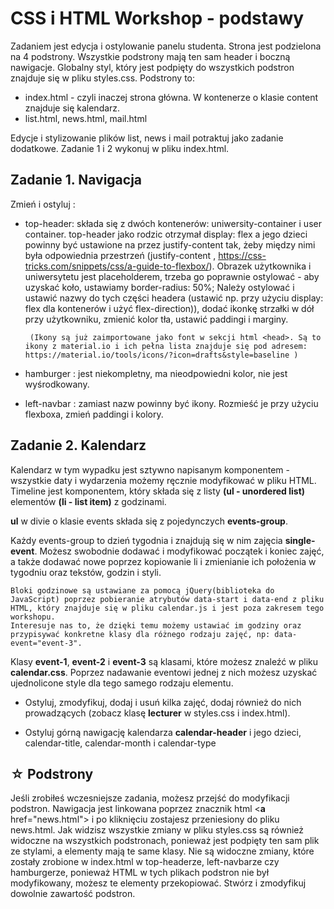 # CSS i HTML Workshop - podstawy

Zadaniem jest edycja i ostylowanie panelu studenta.
Strona jest podzielona na 4 podstrony. Wszystkie podstrony mają ten sam header i boczną nawigacje.
Globalny styl, który jest podpięty do wszystkich podstron znajduje się w pliku styles.css.
Podstrony to: 
- index.html - czyli inaczej strona główna. W kontenerze o klasie content znajduje się kalendarz. 
-  list.html, news.html, mail.html
  
Edycje i stylizowanie plików list, news i mail potraktuj jako zadanie dodatkowe. Zadanie 1 i 2 wykonuj w pliku index.html.

## Zadanie 1. Navigacja
Zmień i ostyluj :
- top-header: 
  składa się z dwóch kontenerów: uniwersity-container i user container.
  top-header jako rodzic otrzymał display: flex a jego dzieci powinny być ustawione na przez justify-content tak, żeby między nimi była odpowiednia przestrzeń
  (justify-content , https://css-tricks.com/snippets/css/a-guide-to-flexbox/).
  Obrazek użytkownika i uniwersytetu jest placeholderem, trzeba go poprawnie ostylować - aby uzyskać koło, ustawiamy border-radius: 50%;
  Należy ostylować i ustawić nazwy do tych części headera (ustawić np. przy użyciu display: flex dla kontenerów i użyć flex-direction)), dodać ikonkę strzałki w dół przy użytkowniku, zmienić kolor tła, ustawić paddingi i marginy.
  
       (Ikony są już zaimportowane jako font w sekcji html <head>. Są to ikony z material.io i ich pełna lista znajduje się pod adresem: https://material.io/tools/icons/?icon=drafts&style=baseline )
- hamburger : jest niekompletny, ma nieodpowiedni kolor, nie jest wyśrodkowany.
- left-navbar : zamiast nazw powinny być ikony. Rozmieść je przy użyciu flexboxa, zmień paddingi i kolory.


 ## Zadanie 2. Kalendarz
 Kalendarz w tym wypadku jest sztywno napisanym komponentem - wszystkie daty i wydarzenia możemy ręcznie modyfikować w pliku HTML. 
Timeline jest komponentem, który składa się z listy **(ul - unordered list)** elementów **(li - list item)** z godzinami.

**ul** w divie o klasie events składa się z pojedynczych **events-group**. 

Każdy events-group to dzień tygodnia i znajdują się w nim zajęcia **single-event**. Możesz swobodnie dodawać i modyfikować początek i koniec zajęć, a także dodawać nowe poprzez kopiowanie li i zmienianie ich położenia w tygodniu oraz tekstów, godzin i styli.

    Bloki godzinowe są ustawiane za pomocą jQuery(biblioteka do JavaScript) poprzez pobieranie atrybutów data-start i data-end z pliku HTML, który znajduje się w pliku calendar.js i jest poza zakresem tego workshopu.
    Interesuje nas to, że dzięki temu możemy ustawiać im godziny oraz przypisywać konkretne klasy dla różnego rodzaju zajęć, np: data-event="event-3". 
Klasy **event-1**, **event-2** i **event-3** są klasami, które możesz znaleźć w pliku **calendar.css**. Poprzez nadawanie eventowi jednej z nich możesz uzyskać ujednolicone style dla tego samego rodzaju elementu.

- Ostyluj, zmodyfikuj, dodaj i usuń kilka zajęć, dodaj również do nich prowadzących (zobacz klasę **lecturer** w styles.css i index.html).

- Ostyluj górną nawigację kalendarza **calendar-header** i jego dzieci, calendar-title, calendar-month i calendar-type

##  ☆ Podstrony
    
Jeśli zrobiłeś wczesniejsze zadania, możesz przejść do modyfikacji podstron. 
Nawigacja jest linkowana poprzez znacznik html <**a** href="news.html"> i po kliknięciu zostajesz przeniesiony do pliku news.html. 
Jak widzisz wszystkie zmiany w pliku styles.css są również widoczne na wszystkich podstronach, ponieważ jest podpięty ten sam plik ze stylami, a elementy mają te same klasy.
Nie są widoczne zmiany, które zostały zrobione w index.html w top-headerze, left-navbarze czy hamburgerze, ponieważ HTML w tych plikach podstron nie był modyfikowany, możesz te elementy przekopiować.
Stwórz i zmodyfikuj dowolnie zawartość podstron.
